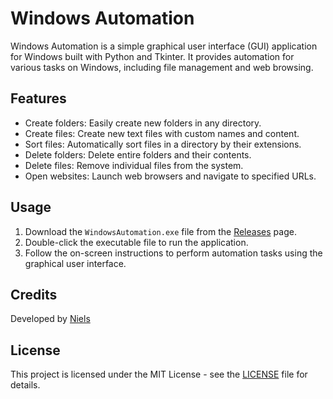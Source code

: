 # Windows Automation

Windows Automation is a simple graphical user interface (GUI) application for Windows built with Python and Tkinter. It provides automation for various tasks on Windows, including file management and web browsing.

## Features

- Create folders: Easily create new folders in any directory.
- Create files: Create new text files with custom names and content.
- Sort files: Automatically sort files in a directory by their extensions.
- Delete folders: Delete entire folders and their contents.
- Delete files: Remove individual files from the system.
- Open websites: Launch web browsers and navigate to specified URLs.

## Usage

1. Download the `WindowsAutomation.exe` file from the [Releases](https://github.com/Niels73677/windows-automation.git) page.
2. Double-click the executable file to run the application.
3. Follow the on-screen instructions to perform automation tasks using the graphical user interface.

## Credits

Developed by [Niels](https://github.com/Niels73677)

## License

This project is licensed under the MIT License - see the [LICENSE](LICENSE) file for details.
